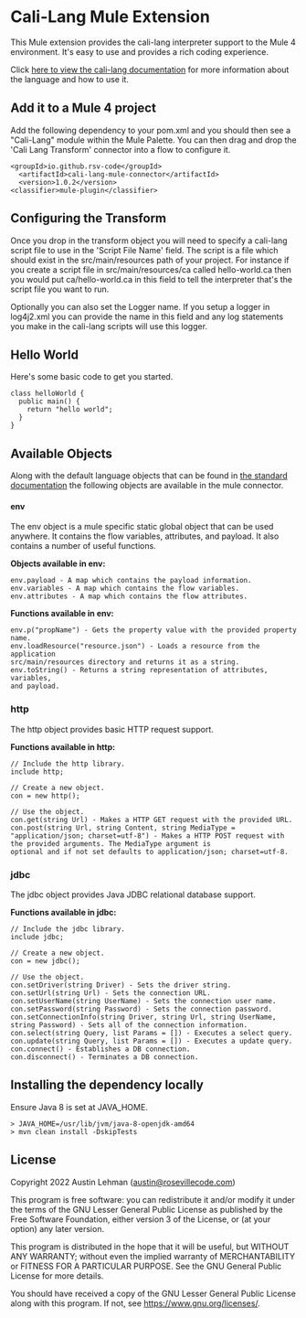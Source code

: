 # Cali-Lang Mule Extension

This Mule extension provides the cali-lang interpreter support to the
Mule 4 environment. It's easy to use and provides a rich coding experience.

Click [here to view the cali-lang documentation](https://github.com/cali-lang/cali.lang.base/wiki)
for more information about the language and how to use it.

## Add it to a Mule 4 project

Add the following dependency to your pom.xml and you should then see
a "Cali-Lang" module within the Mule Palette. You can then drag and drop the
'Cali Lang Transform' connector into a flow to configure it.

```
<groupId>io.github.rsv-code</groupId>
  <artifactId>cali-lang-mule-connector</artifactId>
  <version>1.0.2</version>
<classifier>mule-plugin</classifier>
```

## Configuring the Transform

Once you drop in the transform object you will need to specify a cali-lang
script file to use in the 'Script File Name' field. The script is a file which
should exist in the src/main/resources path of your project. For instance if you
create a script file in src/main/resources/ca called hello-world.ca then you
would put ca/hello-world.ca in this field to tell the interpreter that's the
script file you want to run.

Optionally you can also set the Logger name. If you setup a logger in
log4j2.xml you can provide the name in this field and any log statements you
make in the cali-lang scripts will use this logger.

## Hello World

Here's some basic code to get you started.

```
class helloWorld {
  public main() {
    return "hello world";
  }
}
```


## Available Objects

Along with the default language objects that can be found in [the standard
documentation](https://github.com/cali-lang/cali.lang.base/wiki) the following
objects are available in the mule connector.

#### env

The env object is a mule specific static global object that can be used anywhere.
It contains the flow variables, attributes, and payload. It also contains a number
of useful functions.

**Objects available in env:**
```
env.payload - A map which contains the payload information.
env.variables - A map which contains the flow variables.
env.attributes - A map which contains the flow attributes.
```

**Functions available in env:**
```
env.p("propName") - Gets the property value with the provided property name.
env.loadResource("resource.json") - Loads a resource from the application
src/main/resources directory and returns it as a string.
env.toString() - Returns a string representation of attributes, variables,
and payload.
```

### http

The http object provides basic HTTP request support.

**Functions available in http:**
```
// Include the http library.
include http;

// Create a new object.
con = new http();

// Use the object.
con.get(string Url) - Makes a HTTP GET request with the provided URL.
con.post(string Url, string Content, string MediaType = "application/json; charset=utf-8") - Makes a HTTP POST request with the provided arguments. The MediaType argument is
optional and if not set defaults to application/json; charset=utf-8.
```

### jdbc

The jdbc object provides Java JDBC relational database support.

**Functions available in jdbc:**
```
// Include the jdbc library.
include jdbc;

// Create a new object.
con = new jdbc();

// Use the object.
con.setDriver(string Driver) - Sets the driver string.
con.setUrl(string Url) - Sets the connection URL.
con.setUserName(string UserName) - Sets the connection user name.
con.setPassword(string Password) - Sets the connection password.
con.setConnectionInfo(string Driver, string Url, string UserName, string Password) - Sets all of the connection information.
con.select(string Query, list Params = []) - Executes a select query.
con.update(string Query, list Params = []) - Executes a update query.
con.connect() - Establishes a DB connection.
con.disconnect() - Terminates a DB connection.
```

## Installing the dependency locally

Ensure Java 8 is set at JAVA_HOME.

```
> JAVA_HOME=/usr/lib/jvm/java-8-openjdk-amd64
> mvn clean install -DskipTests
```

## License

Copyright 2022 Austin Lehman (austin@rosevillecode.com)

This program is free software: you can redistribute it and/or modify
it under the terms of the GNU Lesser General Public License as published by
the Free Software Foundation, either version 3 of the License, or
(at your option) any later version.

This program is distributed in the hope that it will be useful,
but WITHOUT ANY WARRANTY; without even the implied warranty of
MERCHANTABILITY or FITNESS FOR A PARTICULAR PURPOSE.  See the
GNU General Public License for more details.

You should have received a copy of the GNU Lesser General Public License
along with this program.  If not, see <https://www.gnu.org/licenses/>.
